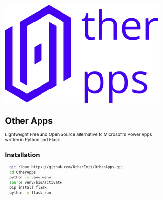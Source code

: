 <div align="center">
  <img src="./static/icon.svg">
</div>

# Other Apps

Lightweight Free and Open Source alternative to Microsoft's Power Apps written in Python and Flask


## Installation

```bash
  git clone https://github.com/OtherExit/OtherApps.git
  cd OtherApps
  python -m venv venv
  source venv/bin/activate
  pip install flask
  python -m flask run
```
    
